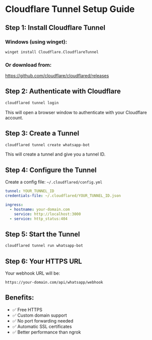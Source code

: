 # Cloudflare Tunnel Setup Guide

## Step 1: Install Cloudflare Tunnel

### Windows (using winget):
```bash
winget install Cloudflare.CloudflareTunnel
```

### Or download from:
https://github.com/cloudflare/cloudflared/releases

## Step 2: Authenticate with Cloudflare

```bash
cloudflared tunnel login
```

This will open a browser window to authenticate with your Cloudflare account.

## Step 3: Create a Tunnel

```bash
cloudflared tunnel create whatsapp-bot
```

This will create a tunnel and give you a tunnel ID.

## Step 4: Configure the Tunnel

Create a config file: `~/.cloudflared/config.yml`

```yaml
tunnel: YOUR_TUNNEL_ID
credentials-file: ~/.cloudflared/YOUR_TUNNEL_ID.json

ingress:
  - hostname: your-domain.com
    service: http://localhost:3000
  - service: http_status:404
```

## Step 5: Start the Tunnel

```bash
cloudflared tunnel run whatsapp-bot
```

## Step 6: Your HTTPS URL

Your webhook URL will be:
```
https://your-domain.com/api/whatsapp/webhook
```

## Benefits:
- ✅ Free HTTPS
- ✅ Custom domain support
- ✅ No port forwarding needed
- ✅ Automatic SSL certificates
- ✅ Better performance than ngrok
